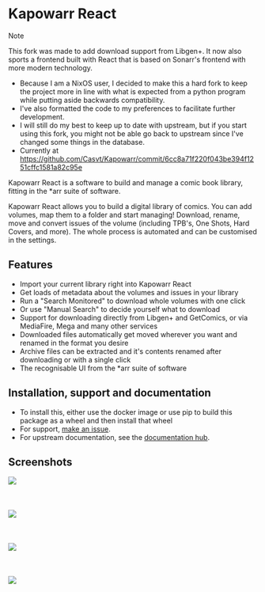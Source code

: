 # Kapowarr React

> [!NOTE]
> This fork was made to add download support from Libgen+.
> It now also sports a frontend built with React that is based on Sonarr's frontend with more modern technology.
>
> - Because I am a NixOS user, I decided to make this a hard fork to keep the
    project more in line with what is expected from a python program while putting
    aside backwards compatibility.
> - I've also formatted the code to my preferences to facilitate further development.
> - I will still do my best to keep up to date with upstream, but if you start using
    this fork, you might not be able go back to upstream since I've changed some things
    in the database.
> - Currently at https://github.com/Casvt/Kapowarr/commit/6cc8a71f220f043be394f1251cffc1581a82c95e

Kapowarr React is a software to build and manage a comic book library, fitting in
the *arr suite of software.

Kapowarr React allows you to build a digital library of comics. You can add volumes,
map them to a folder and start managing! Download, rename, move and convert
issues of the volume (including TPB's, One Shots, Hard Covers, and more). The
whole process is automated and can be customised in the settings.

## Features

- Import your current library right into Kapowarr React
- Get loads of metadata about the volumes and issues in your library
- Run a "Search Monitored" to download whole volumes with one click
- Or use "Manual Search" to decide yourself what to download
- Support for downloading directly from Libgen+ and GetComics, or via MediaFire,
  Mega and many other services
- Downloaded files automatically get moved wherever you want and renamed in the
  format you desire
- Archive files can be extracted and it's contents renamed after downloading or
  with a single click
- The recognisable UI from the *arr suite of software

## Installation, support and documentation

- To install this, either use the docker image or use pip to build this package
  as a wheel and then install that wheel
- For support, [make an issue](https://github.com/matt1432/KapowarrReact/issues).
- For upstream documentation, see the [documentation hub](https://casvt.github.io/Kapowarr/).

## Screenshots

![](https://github.com/user-attachments/assets/300f677d-0089-4ef5-a543-42a15cabee16)
<br></br>
<br></br>
![](https://github.com/user-attachments/assets/d02fae76-591c-4a14-9602-45919d85289e)
<br></br>
<br></br>
![](https://github.com/user-attachments/assets/d11e290a-0f17-45ba-ad17-e5fb4d0650f7)
<br></br>
<br></br>
![](https://github.com/user-attachments/assets/c871093c-e595-4d44-8d64-534a8de68def)


